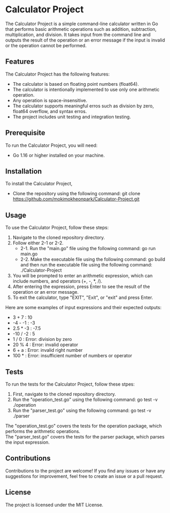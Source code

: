 # Calculator Project

The Calculator Project is a simple command-line calculator written in Go that performs basic arithmetic operations such as addition, subtraction, multiplication, and division. It takes input from the command line and outputs the result of the operation or an error message if the input is invalid or the operation cannot be performed.

## Features

The Calculator Project has the following features:

- The calculator is based on floating point numbers (float64).
- The calculator is intentionally implemented to use only one arithmetic operation.
- Any operation is space-insensitive.
- The calculator supports meaningful erros such as division by zero, float64 overflow, and syntax erros.
- The project includes unit testing and integration testing.

## Prerequisite

To run the Calculator Project, you will need:

- Go 1.16 or higher installed on your machine.

## Installation

To install the Calculator Project,

- Clone the repository using the following command: git clone https://github.com/mokimokheonpark/Calculator-Project.git

## Usage

To use the Calculator Project, follow these steps:

1. Navigate to the cloned repository directory.
2. Follow either 2-1 or 2-2.
    - 2-1. Run the "main.go" file using the following command: go run main.go
    - 2-2. Make the executable file using the following command: go build  
           and then run the executable file using the following command: ./Calculator-Project
3. You will be prompted to enter an arithmetic expression, which can include numbers, and operators (+, -, *, /).
4. After entering the expression, press Enter to see the result of the operation or an error message.
5. To exit the calculator, type "EXIT", "Exit", or "exit" and press Enter.

Here are some examples of input expressions and their expected outputs:

- 3 + 7 : 10
- -4 - -1 : -3
- 2.5 * -3 : -7.5
- -10 / -2 : 5
- 1 / 0 : Error: division by zero
- 20 % 4 : Error: invalid operator
- 6 + a : Error: invalid right number
- 100 * : Error: insufficient number of numbers or operator

## Tests

To run the tests for the Calculator Project, follow these stpes:

1. First, navigate to the cloned repository directory.
2. Run the "operation_test.go" using the following command: go test -v ./operation
3. Run the "parser_test.go" using the following command: go test -v ./parser

The "operation_test.go" covers the tests for the operation package, which performs the arithmetic operations.  
The "parser_test.go" covers the tests for the parser package, which parses the input expression.

## Contributions

Contributions to the project are welcome! If you find any issues or have any suggestions for improvement, feel free to create an issue or a pull request.

## License

The project is licensed under the MIT License.

